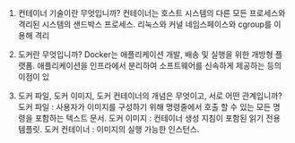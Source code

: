 1. 컨테이너 기술이란 무엇입니까?
  컨테이너는 호스트 시스템의 다른 모든 프로세스와 격리된 시스템의 샌드박스 프로세스. 리눅스와 커널 네임스페이스와 cgroup를 이용해 격리

2. 도커란 무엇입니까?
  Docker는 애플리케이션 개발, 배송 및 실행을 위한 개방형 플랫폼. 애플리케이션을 인프라에서 분리하여 소프트웨어를 신속하게 제공하는 등의 이점이 있

3. 도커 파일, 도커 이미지, 도커 컨테이너의 개념은 무엇이고, 서로 어떤 관계입니까?
  도커 파일 : 사용자가 이미지를 구성하기 위해 명령줄에서 호출 할 수 있는 모든 명령을 포함하는 텍스트 문서.
  도커 이미지 : 컨테이너 생성 지침이 포함된 읽기 전용 템플릿. 
  도커 컨테이너 : 이미지의 실행 가능한 인스턴스. 


